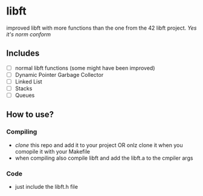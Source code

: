 # libft
improved libft with more functions than the one from the 42 libft project.
*Yes it's norm conform*

## Includes
- [ ] normal libft functions (some might have been improved)
- [ ] Dynamic Pointer Garbage Collector
- [ ] Linked List
- [ ] Stacks
- [ ] Queues

## How to use?
### Compiling
- *clone* this repo and add it to your project OR onlz clone it when you comopile it with your Makefile
- when compiling also compile libft and add the libft.a to the cmpiler args
### Code
- just include the libft.h file

